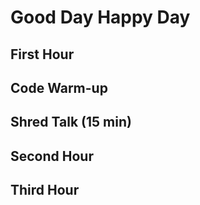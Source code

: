 # Good Day Happy Day

## First Hour

## Code Warm-up

## Shred Talk (15 min)

## Second Hour

## Third Hour